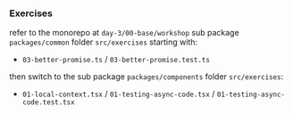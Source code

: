 ### Exercises

refer to the monorepo at `day-3/00-base/workshop` sub package `packages/common` folder `src/exercises` starting with:

- `03-better-promise.ts` / `03-better-promise.test.ts`

then switch to the sub package `packages/components` folder `src/exercises`:

- `01-local-context.tsx` / `01-testing-async-code.tsx` / `01-testing-async-code.test.tsx`
